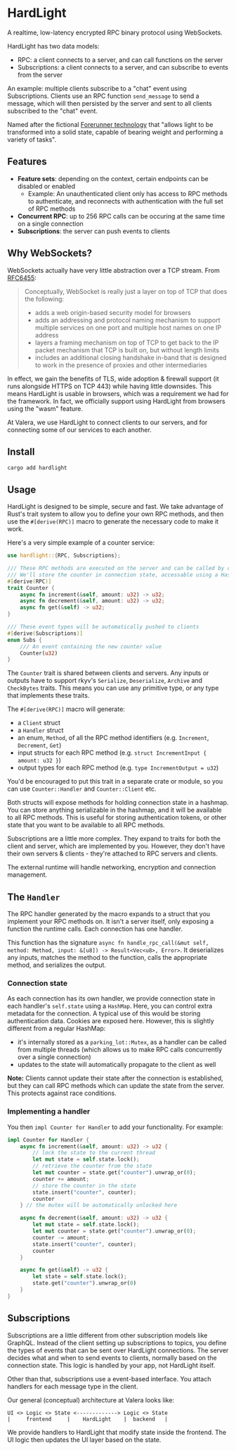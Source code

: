 # HardLight

A realtime, low-latency encrypted RPC binary protocol using WebSockets.

HardLight has two data models:

- RPC: a client connects to a server, and can call functions on the server
- Subscriptions: a client connects to a server, and can subscribe to events from the server

An example: multiple clients subscribe to a "chat" event using Subscriptions. Clients use an RPC function `send_message` to send a message, which will then persisted by the server and sent to all clients subscribed to the "chat" event.

Named after the fictional [Forerunner technology](https://www.halopedia.org/Hard_light) that "allows light to be transformed into a solid state, capable of bearing weight and performing a variety of tasks".

## Features

- **Feature sets**: depending on the context, certain endpoints can be disabled or enabled
  - Example: An unauthenticated client only has access to RPC methods to authenticate, and reconnects with authentication with the full set of RPC methods
- **Concurrent RPC**: up to 256 RPC calls can be occuring at the same time on a single connection
- **Subscriptions**: the server can push events to clients

## Why WebSockets?

WebSockets actually have very little abstraction over a TCP stream. From [RFC6455](https://datatracker.ietf.org/doc/html/rfc6455#section-1.5):

> Conceptually, WebSocket is really just a layer on top of TCP that does the following:
>
> - adds a web origin-based security model for browsers
> - adds an addressing and protocol naming mechanism to support multiple services on one port and multiple host names on one IP address
> - layers a framing mechanism on top of TCP to get back to the IP packet mechanism that TCP is built on, but without length limits
> - includes an additional closing handshake in-band that is designed to work in the presence of proxies and other intermediaries

In effect, we gain the benefits of TLS, wide adoption & firewall support (it runs alongside HTTPS on TCP 443) while having little downsides. This means HardLight is usable in browsers, which was a requirement we had for the framework. In fact, we officially support using HardLight from browsers using the "wasm" feature.

At Valera, we use HardLight to connect clients to our servers, and for connecting some of our services to each another.

## Install

```shell
cargo add hardlight
```

## Usage

HardLight is designed to be simple, secure and fast. We take advantage of Rust's trait system to allow you to define your own RPC methods, and then use the `#[derive(RPC)]` macro to generate the necessary code to make it work.

Here's a very simple example of a counter service:

```rust
use hardlight::{RPC, Subscriptions};

/// These RPC methods are executed on the server and can be called by clients.
/// We'll store the counter in connection state, accessable using a HashMap-compatible API
#[derive(RPC)]
trait Counter {
    async fn increment(&self, amount: u32) -> u32;
    async fn decrement(&self, amount: u32) -> u32;
    async fn get(&self) -> u32;
}

/// These event types will be automatically pushed to clients
#[derive(Subscriptions)]
enum Subs {
    /// An event containing the new counter value
    Counter(u32)
}
```

The `Counter` trait is shared between clients and servers. Any inputs or outputs have to support rkyv's `Serialize`, `Deserialize`, `Archive` and `CheckBytes` traits. This means you can use any primitive type, or any type that implements these traits.

The `#[derive(RPC)]` macro will generate:

- a `Client` struct
- a `Handler` struct
- an enum, `Method`, of all the RPC method identifiers (e.g. `Increment`, `Decrement`, `Get`)
- input structs for each RPC method (e.g. `struct IncrementInput { amount: u32 }`)
- output types for each RPC method (e.g. `type IncrementOutput = u32`)

You'd be encouraged to put this trait in a separate crate or module, so you can use `Counter::Handler` and `Counter::Client` etc.

Both structs will expose methods for holding connection state in a hashmap. You can store anything serializable in the hashmap, and it will be available to all RPC methods. This is useful for storing authentication tokens, or other state that you want to be available to all RPC methods.

Subscriptions are a little more complex. They expand to traits for both the client and server, which are implemented by you. However, they don't have their own servers & clients - they're attached to RPC servers and clients.

The external runtime will handle networking, encryption and connection management.

## The `Handler`

The RPC handler generated by the macro expands to a struct that you implement your RPC methods on. It isn't a server itself, only exposing a function the runtime calls. Each connection has one handler.

This function has the signature `async fn handle_rpc_call(&mut self, method: Method, input: &[u8]) -> Result<Vec<u8>, Error>`. It deserializes any inputs, matches the method to the function, calls the appropriate method, and serializes the output.

### Connection state

As each connection has its own handler, we provide connection state in each handler's `self.state` using a `HashMap`. Here, you can control extra metadata for the connection. A typical use of this would be storing authentication data. Cookies are exposed here. However, this is slightly different from a regular HashMap:

- it's internally stored as a `parking_lot::Mutex`, as a handler can be called from multiple threads (which allows us to make RPC calls concurrently over a single connection)
- updates to the state will automatically propagate to the client as well

**Note:** Clients cannot update their state after the connection is established, but they can call RPC methods which can update the state from the server. This protects against race conditions.

### Implementing a handler

You then `impl Counter for Handler` to add your functionality. For example:

```rust
impl Counter for Handler {
    async fn increment(&self, amount: u32) -> u32 {
        // lock the state to the current thread
        let mut state = self.state.lock();
        // retrieve the counter from the state
        let mut counter = state.get("counter").unwrap_or(0);
        counter += amount;
        // store the counter in the state
        state.insert("counter", counter);
        counter
    } // the mutex will be automatically unlocked here

    async fn decrement(&self, amount: u32) -> u32 {
        let mut state = self.state.lock();
        let mut counter = state.get("counter").unwrap_or(0);
        counter -= amount;
        state.insert("counter", counter);
        counter
    }

    async fn get(&self) -> u32 {
        let state = self.state.lock();
        state.get("counter").unwrap_or(0)
    }
}
```

## Subscriptions

Subscriptions are a little different from other subscription models like GraphQL. Instead of the client setting up subscriptions to topics, you define the types of events that can be sent over HardLight connections. The server decides what and when to send events to clients, normally based on the connection state. This logic is handled by your app, not HardLight itself.

Other than that, subscriptions use a event-based interface. You attach handlers for each message type in the client.

Our general (conceptual) architecture at Valera looks like:

```console
UI <> Logic <> State <-------------> Logic <> State
|     frontend     |    HardLight    |  backend   |
```

We provide handlers to HardLight that modify state inside the frontend. The UI logic then updates the UI layer based on the state.
